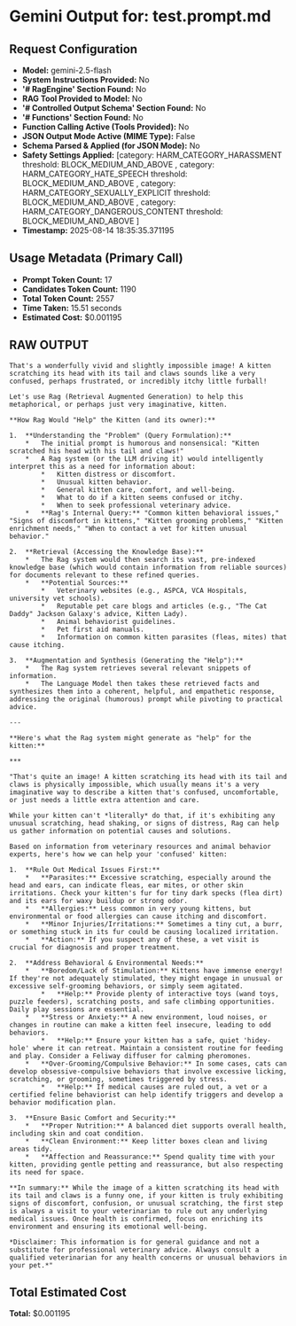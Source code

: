 # Gemini Output for: test.prompt.md
## Request Configuration
- **Model:** gemini-2.5-flash
- **System Instructions Provided:** No
- **'# RagEngine' Section Found:** No
- **RAG Tool Provided to Model:** No
- **'# Controlled Output Schema' Section Found:** No
- **'# Functions' Section Found:** No
- **Function Calling Active (Tools Provided):** No
- **JSON Output Mode Active (MIME Type):** False
- **Schema Parsed & Applied (for JSON Mode):** No
- **Safety Settings Applied:** [category: HARM_CATEGORY_HARASSMENT
threshold: BLOCK_MEDIUM_AND_ABOVE
, category: HARM_CATEGORY_HATE_SPEECH
threshold: BLOCK_MEDIUM_AND_ABOVE
, category: HARM_CATEGORY_SEXUALLY_EXPLICIT
threshold: BLOCK_MEDIUM_AND_ABOVE
, category: HARM_CATEGORY_DANGEROUS_CONTENT
threshold: BLOCK_MEDIUM_AND_ABOVE
]
- **Timestamp:** 2025-08-14 18:35:35.371195

## Usage Metadata (Primary Call)
- **Prompt Token Count:** 17
- **Candidates Token Count:** 1190
- **Total Token Count:** 2557
- **Time Taken:** 15.51 seconds
- **Estimated Cost:** $0.001195

## RAW OUTPUT

```text
That's a wonderfully vivid and slightly impossible image! A kitten scratching its head with its tail and claws sounds like a very confused, perhaps frustrated, or incredibly itchy little furball!

Let's use Rag (Retrieval Augmented Generation) to help this metaphorical, or perhaps just very imaginative, kitten.

**How Rag Would "Help" the Kitten (and its owner):**

1.  **Understanding the "Problem" (Query Formulation):**
    *   The initial prompt is humorous and nonsensical: "Kitten scratched his head with his tail and claws!"
    *   A Rag system (or the LLM driving it) would intelligently interpret this as a need for information about:
        *   Kitten distress or discomfort.
        *   Unusual kitten behavior.
        *   General kitten care, comfort, and well-being.
        *   What to do if a kitten seems confused or itchy.
        *   When to seek professional veterinary advice.
    *   **Rag's Internal Query:** "Common kitten behavioral issues," "Signs of discomfort in kittens," "Kitten grooming problems," "Kitten enrichment needs," "When to contact a vet for kitten unusual behavior."

2.  **Retrieval (Accessing the Knowledge Base):**
    *   The Rag system would then search its vast, pre-indexed knowledge base (which would contain information from reliable sources) for documents relevant to these refined queries.
    *   **Potential Sources:**
        *   Veterinary websites (e.g., ASPCA, VCA Hospitals, university vet schools).
        *   Reputable pet care blogs and articles (e.g., "The Cat Daddy" Jackson Galaxy's advice, Kitten Lady).
        *   Animal behaviorist guidelines.
        *   Pet first aid manuals.
        *   Information on common kitten parasites (fleas, mites) that cause itching.

3.  **Augmentation and Synthesis (Generating the "Help"):**
    *   The Rag system retrieves several relevant snippets of information.
    *   The Language Model then takes these retrieved facts and synthesizes them into a coherent, helpful, and empathetic response, addressing the original (humorous) prompt while pivoting to practical advice.

---

**Here's what the Rag system might generate as "help" for the kitten:**

***

"That's quite an image! A kitten scratching its head with its tail and claws is physically impossible, which usually means it's a very imaginative way to describe a kitten that's confused, uncomfortable, or just needs a little extra attention and care.

While your kitten can't *literally* do that, if it's exhibiting any unusual scratching, head shaking, or signs of distress, Rag can help us gather information on potential causes and solutions.

Based on information from veterinary resources and animal behavior experts, here's how we can help your 'confused' kitten:

1.  **Rule Out Medical Issues First:**
    *   **Parasites:** Excessive scratching, especially around the head and ears, can indicate fleas, ear mites, or other skin irritations. Check your kitten's fur for tiny dark specks (flea dirt) and its ears for waxy buildup or strong odor.
    *   **Allergies:** Less common in very young kittens, but environmental or food allergies can cause itching and discomfort.
    *   **Minor Injuries/Irritations:** Sometimes a tiny cut, a burr, or something stuck in its fur could be causing localized irritation.
    *   **Action:** If you suspect any of these, a vet visit is crucial for diagnosis and proper treatment.

2.  **Address Behavioral & Environmental Needs:**
    *   **Boredom/Lack of Stimulation:** Kittens have immense energy! If they're not adequately stimulated, they might engage in unusual or excessive self-grooming behaviors, or simply seem agitated.
        *   **Help:** Provide plenty of interactive toys (wand toys, puzzle feeders), scratching posts, and safe climbing opportunities. Daily play sessions are essential.
    *   **Stress or Anxiety:** A new environment, loud noises, or changes in routine can make a kitten feel insecure, leading to odd behaviors.
        *   **Help:** Ensure your kitten has a safe, quiet 'hidey-hole' where it can retreat. Maintain a consistent routine for feeding and play. Consider a Feliway diffuser for calming pheromones.
    *   **Over-Grooming/Compulsive Behavior:** In some cases, cats can develop obsessive-compulsive behaviors that involve excessive licking, scratching, or grooming, sometimes triggered by stress.
        *   **Help:** If medical causes are ruled out, a vet or a certified feline behaviorist can help identify triggers and develop a behavior modification plan.

3.  **Ensure Basic Comfort and Security:**
    *   **Proper Nutrition:** A balanced diet supports overall health, including skin and coat condition.
    *   **Clean Environment:** Keep litter boxes clean and living areas tidy.
    *   **Affection and Reassurance:** Spend quality time with your kitten, providing gentle petting and reassurance, but also respecting its need for space.

**In summary:** While the image of a kitten scratching its head with its tail and claws is a funny one, if your kitten is truly exhibiting signs of discomfort, confusion, or unusual scratching, the first step is always a visit to your veterinarian to rule out any underlying medical issues. Once health is confirmed, focus on enriching its environment and ensuring its emotional well-being.

*Disclaimer: This information is for general guidance and not a substitute for professional veterinary advice. Always consult a qualified veterinarian for any health concerns or unusual behaviors in your pet.*"
```


## Total Estimated Cost

**Total:** $0.001195
